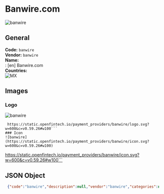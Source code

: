 # Banwire.com 
![banwire](https://static.openfintech.io/payment_providers/banwire/logo.svg?w=600&c=v0.59.26#w100)  
## General 
**Code:** `banwire`  
**Vendor:** `banwire`  
**Name:**  
:	[en] Banwire.com  
**Countries:**  
![MX](https://cdnjs.cloudflare.com/ajax/libs/flag-icon-css/3.3.0/flags/4x3/MX.svg#w24)  
 
## Images 
### Logo 
![banwire](https://static.openfintech.io/payment_providers/banwire/logo.svg?w=600&c=v0.59.26#w100)  
```
 https://static.openfintech.io/payment_providers/banwire/logo.svg?w=600&c=v0.59.26#w100```  
### Icon 
![banwire](https://static.openfintech.io/payment_providers/banwire/icon.svg?w=600&c=v0.59.26#w100)  
```
 https://static.openfintech.io/payment_providers/banwire/icon.svg?w=600&c=v0.59.26#w100```  
## JSON Object 
```json
 {"code":"banwire","description":null,"vendor":"banwire","categories":null,"countries":["MX"],"payment_method":null,"payout_method":null,"metadata":{"about_payments_code":"banwire"},"name":{"en":"Banwire.com"}}```  
